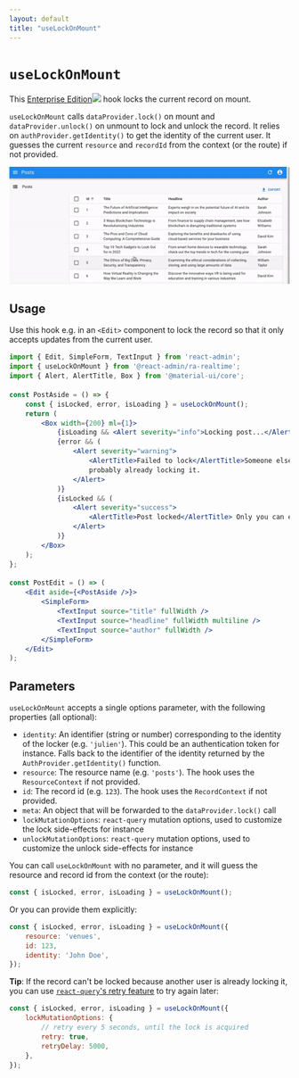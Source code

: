 ```yaml
---
layout: default
title: "useLockOnMount"
---
```


# `useLockOnMount`

This [Enterprise Edition](https://marmelab.com/ra-enterprise)<img class="icon" src="./img/premium.svg" /> hook locks the current record on mount.

`useLockOnMount` calls `dataProvider.lock()` on mount and `dataProvider.unlock()` on unmount to lock and unlock the record. It relies on `authProvider.getIdentity()` to get the identity of the current user. It guesses the current `resource` and `recordId` from the context (or the route) if not provided.

![Locking a record](./img/useLockOnMount.gif)

## Usage

Use this hook e.g. in an `<Edit>` component to lock the record so that it only accepts updates from the current user.

```jsx
import { Edit, SimpleForm, TextInput } from 'react-admin';
import { useLockOnMount } from '@react-admin/ra-realtime';
import { Alert, AlertTitle, Box } from '@material-ui/core';

const PostAside = () => {
    const { isLocked, error, isLoading } = useLockOnMount();
    return (
        <Box width={200} ml={1}>
            {isLoading && <Alert severity="info">Locking post...</Alert>}
            {error && (
                <Alert severity="warning">
                    <AlertTitle>Failed to lock</AlertTitle>Someone else is
                    probably already locking it.
                </Alert>
            )}
            {isLocked && (
                <Alert severity="success">
                    <AlertTitle>Post locked</AlertTitle> Only you can edit it.
                </Alert>
            )}
        </Box>
    );
};

const PostEdit = () => (
    <Edit aside={<PostAside />}>
        <SimpleForm>
            <TextInput source="title" fullWidth />
            <TextInput source="headline" fullWidth multiline />
            <TextInput source="author" fullWidth />
        </SimpleForm>
    </Edit>
);
```

## Parameters

`useLockOnMount` accepts a single options parameter, with the following properties (all optional):

-   `identity`: An identifier (string or number) corresponding to the identity of the locker (e.g. `'julien'`). This could be an authentication token for instance. Falls back to the identifier of the identity returned by the `AuthProvider.getIdentity()` function.
-   `resource`: The resource name (e.g. `'posts'`). The hook uses the `ResourceContext` if not provided.
-   `id`: The record id (e.g. `123`). The hook uses the `RecordContext` if not provided.
-   `meta`: An object that will be forwarded to the `dataProvider.lock()` call
-   `lockMutationOptions`: `react-query` mutation options, used to customize the lock side-effects for instance
-   `unlockMutationOptions`: `react-query` mutation options, used to customize the unlock side-effects for instance

You can call `useLockOnMount` with no parameter, and it will guess the resource and record id from the context (or the route):

```jsx
const { isLocked, error, isLoading } = useLockOnMount();
```

Or you can provide them explicitly:

```jsx
const { isLocked, error, isLoading } = useLockOnMount({
    resource: 'venues',
    id: 123,
    identity: 'John Doe',
});
```

**Tip**: If the record can't be locked because another user is already locking it, you can use [`react-query`'s retry feature](https://react-query-v3.tanstack.com/guides/mutations#retry) to try again later:

```jsx
const { isLocked, error, isLoading } = useLockOnMount({
    lockMutationOptions: {
        // retry every 5 seconds, until the lock is acquired
        retry: true,
        retryDelay: 5000,
    },
});
```
